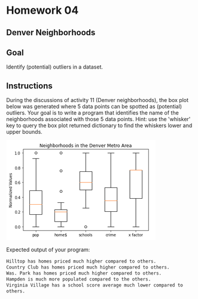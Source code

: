 # Homework 04

## Denver Neighborhoods

## Goal

Identify (potential) outliers in a dataset. 

## Instructions 

During the discussions of activity 11 (Denver neighborhoods), the box plot below was generated where 5 data points can be spotted as (potential) outliers. Your goal is to write a program that identifies the name of the neighborhoods associated with those 5 data points. Hint: use the 'whisker' key to query the box plot returned dictionary to find the whiskers lower and upper bounds. 

![](files/boxplot.png)

Expected output of your program: 

```
Hilltop has homes priced much higher compared to others.
Country Club has homes priced much higher compared to others.
Was. Park has homes priced much higher compared to others.
Hampden is much more populated compared to the others.
Virginia Village has a school score average much lower compared to others.
```